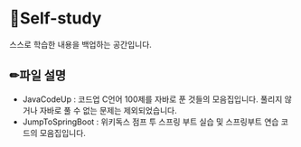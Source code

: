 # 📖Self-study
스스로 학습한 내용을 백업하는 공간입니다.
## ✏파일 설명
- JavaCodeUp : 코드업 C언어 100제를 자바로 푼 것들의 모음집입니다. 풀리지 않거나 자바로 풀 수 없는 문제는 제외되었습니다.
- JumpToSpringBoot : 위키독스 점프 투 스프링 부트 실습 및 스프링부트 연습 코드의 모음집입니다.
